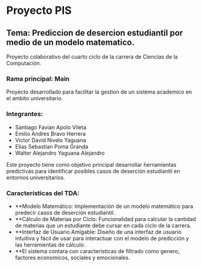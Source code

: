 # Proyecto PIS
## Tema: Prediccion de desercion estudiantil por medio de un modelo matematico.
Proyecto colaborativo del cuarto ciclo de la carrera de Ciencias de la Computación.
### Rama principal: Main
Proyecto desarrollado para facilitar la gestion de un sistema academico en el ambito universitario.

### Integrantes:

- Santiago Favian Apolo Vileta
- Emilio Andres Bravo Herrera
- Victor David Nivelo Yaguana
- Elias Sebastian Poma Granda
- Walter Alejandro Yaguana Alejandro

Este proyecto tiene como objetivo principal desarrollar herramientas predictivas para identificar posibles casos de deserción estudiantil en entornos universitarios.

### Características del TDA:
- **Modelo Matemático: Implementación de un modelo matemático para predecir casos de deserción estudiantil.
- **Cálculo de Materias por Ciclo: Funcionalidad para calcular la cantidad de materias que un estudiante debe cursar en cada ciclo de la carrera.
- **Interfaz de Usuario Amigable: Diseño de una interfaz de usuario intuitiva y fácil de usar para interactuar con el modelo de predicción y las herramientas de cálculo.
- **El sistema contara con caracteristicas de filtrado como genero, factores economicos, sociales y emocionales.


